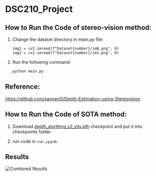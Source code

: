 # DSC210_Project

## How to Run the Code of stereo-vision method:
1) Change the dataset directory in *main.py* file:

    ```PY
    img1 = cv2.imread(f"Dataset{number}/im0.png", 0)
    img2 = cv2.imread(f"Dataset{number}/im1.png", 0)
    ```
2) Run the following command:
  
    ```sh
    python main.py
    ```

## Reference:
https://github.com/savnani5/Depth-Estimation-using-Stereovision

## How to Run the Code of SOTA method:
1) Download [depth_anything_v2_vits.pth](https://huggingface.co/depth-anything/Depth-Anything-V2-Small/blob/main/depth_anything_v2_vits.pth) checkpoint and put it into checkpoints folder.

2) run code in `run.ipynb`.

## Results
<!-- Image is currently blank/missing -->
![Combined Results](https://imgur.com/KC2W3PE.png)
